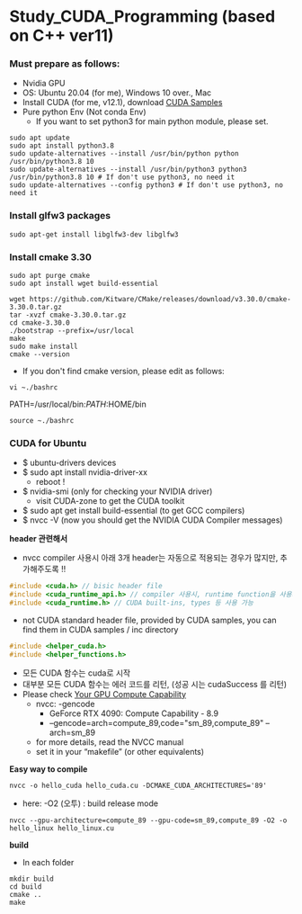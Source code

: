 # Study_CUDA_Programming (based on C++ ver11)

### Must prepare as follows:
- Nvidia GPU
- OS: Ubuntu 20.04 (for me), Windows 10 over., Mac
- Install CUDA (for me, v12.1), download [CUDA Samples](https://github.com/NVIDIA/cuda-samples)
- Pure python Env (Not conda Env)
  - If you want to set python3 for main python module, please set.
```shell
sudo apt update
sudo apt install python3.8
sudo update-alternatives --install /usr/bin/python python /usr/bin/python3.8 10
sudo update-alternatives --install /usr/bin/python3 python3 /usr/bin/python3.8 10 # If don't use python3, no need it
sudo update-alternatives --config python3 # If don't use python3, no need it
```

### Install glfw3 packages
```shell
sudo apt-get install libglfw3-dev libglfw3
```

### Install cmake 3.30
```shell
sudo apt purge cmake
sudo apt install wget build-essential

wget https://github.com/Kitware/CMake/releases/download/v3.30.0/cmake-3.30.0.tar.gz
tar -xvzf cmake-3.30.0.tar.gz
cd cmake-3.30.0
./bootstrap --prefix=/usr/local
make
sudo make install
cmake --version
```
- If you don't find cmake version, please edit as follows:
```shell
vi ~./bashrc
```
PATH=/usr/local/bin:$PATH:$HOME/bin
```shell
source ~./bashrc
```

### CUDA for Ubuntu

- $ ubuntu-drivers devices
- $ sudo apt install nvidia-driver-xx
  - reboot !
- $ nvidia-smi (only for checking your NVIDIA driver)
  - visit CUDA-zone to get the CUDA toolkit
- $ sudo apt get install build-essential (to get GCC compilers)
- $ nvcc -V (now you should get the NVIDIA CUDA Compiler messages)

**header 관련해서**
- nvcc compiler 사용시 아래 3개 header는 자동으로 적용되는 경우가 많지만, 추가해주도록 !!
```c++
#include <cuda.h> // bisic header file
#include <cuda_runtime_api.h> // compiler 사용시, runtime function을 사용가능, API = application programming interface (함수 정의)
#include <cuda_runtime.h> // CUDA built-ins, types 등 사용 가능
```
- not CUDA standard header file, provided by CUDA samples,  you can find them in CUDA samples / inc directory
```c++
#include <helper_cuda.h>
#include <helper_functions.h>
```
- 모든 CUDA 함수는 cuda로 시작
- 대부분 모든 CUDA 함수는 에러 코드를 리턴, (성공 시는 cudaSuccess 를 리턴)
- Please check [Your GPU Compute Capability](https://developer.nvidia.com/cuda-gpus)
  - nvcc: -gencode 
    - GeForce RTX 4090: Compute Capability - 8.9
    - –gencode=arch=compute_89,code=\"sm_89,compute_89\"
      –arch=sm_89
  - for more details, read the NVCC manual
  - set it in your “makefile” (or other equivalents)


**Easy way to compile**
```shell
nvcc -o hello_cuda hello_cuda.cu -DCMAKE_CUDA_ARCHITECTURES='89'
```
- here: -O2 (오투) : build release mode
```shell
nvcc --gpu-architecture=compute_89 --gpu-code=sm_89,compute_89 -O2 -o hello_linux hello_linux.cu
```

**build**
- In each folder
```shell
mkdir build
cd build
cmake ..
make
```



